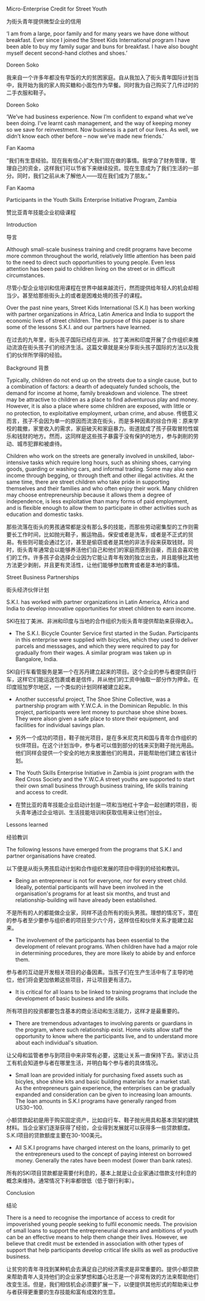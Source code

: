 Micro-Enterprise Credit for Street Youth

为街头青年提供微型企业的信用

‘I am from a large, poor family and for many years we have done without breakfast. Ever since I joined the Street Kids International program I have been able to buy my family sugar and buns for breakfast. I have also bought myself decent second-hand clothes and shoes.’

Doreen Soko

我来自一个许多年都没有早饭的大的贫困家庭。自从我加入了街头青年国际计划当中，我开始为我的家人购买糖和小面包作为早餐。同时我为自己购买了几件过时的二手衣服和鞋子。

Doreen Soko

‘We’ve had business experience. Now I’m confident to expand what we’ve been doing. I’ve learnt cash management, and the way of keeping money so we save for reinvestment. Now business is a part of our lives. As well, we didn’t know each other before – now we’ve made new friends.’

Fan Kaoma

“我们有生意经验。现在我有信心扩大我们现在做的事情。我学会了财务管理，管理自己的资金，这样我们可以节省下来继续投资。现在生意成为了我们生活的一部分。同时，我们之前从未了解他人——现在我们成为了朋友。”

Fan Kaoma

Participants in the Youth Skills Enterprise Initiative Program, Zambia

赞比亚青年技能企业初级课程

Introduction

导言

Although small-scale business training and credit programs have become more common throughout the world, relatively little attention has been paid to the need to direct such opportunities to young people. Even less attention has been paid to children living on the street or in difficult circumstances.

尽管小型企业培训和信用课程在世界中越来越流行，然而提供给年轻人的机会却相当少。甚至给那些街头上的或者是困难处境的孩子的课程。

Over the past nine years, Street Kids International (S.K.I) has been working with partner organizations in Africa, Latin America and India to support the economic lives of street children. The purpose of this paper is to share some of the lessons S.K.I. and our partners have learned.

在过去的九年里，街头孩子国际已经在非洲、拉丁美洲和印度开展了合作组织来推动流浪在街头孩子们的经济生活。这篇文章就是来分享街头孩子国际的方法以及我们的伙伴所学得的经验。

Background
背景

Typically, children do not end up on the streets due to a single cause, but to a combination of factors: a dearth of adequately funded schools, the demand for income at home, family breakdown and violence. The street may be attractive to children as a place to find adventurous play and money. However, it is also a place where some children are exposed, with little or no protection, to exploitative employment, urban crime, and abuse.
传统意义而言，孩子不会因为单一的原因而流浪在街头，而是多种因素的综合作用：原来学校的裁撤，家里收入的需求，家庭破灭和家庭暴力。街道就成了孩子获取冒险性娱乐和钱财的地方。然而，这同样是这些孩子暴露于没有保护的地方，参与剥削的劳动、城市犯罪和被虐待。

Children who work on the streets are generally involved in unskilled, labor-intensive tasks which require long hours, such as shining shoes, carrying goods, guarding or washing cars, and informal trading. Some may also earn income through begging, or through theft and other illegal activities. At the same time, there are street children who take pride in supporting themselves and their families and who often enjoy their work. Many children may choose entrepreneurship because it allows them a degree of independence, is less exploitative than many forms of paid employment, and is flexible enough to allow them to participate in other activities such as education and domestic tasks.

那些流落在街头的男孩通常都是没有那么多的技能，而那些劳动密集型的工作则需要长工作时间，比如抛光鞋子，搬运物品，保安或者是洗车，或者是不正式的贸易。有些则可能会通过乞讨，甚至是偷窃或者是其他的非法手段来获取钱财。同时，街头青年通常会以能够养活他们自己和他们的家庭而感到自豪，而且会喜欢他们的工作。许多孩子会选择企业因为它能让青年有效的独立出去，并且能够比其他方法更少剥削，并且更有灵活性，让他们能够参加教育或者是本地的事情。

Street Business Partnerships

街头经济伙伴计划

S.K.I. has worked with partner organizations in Latin America, Africa and India to develop innovative opportunities for street children to earn income.

SKI在拉丁美洲、非洲和印度与当地的合作组织为街头青年提供帮助来获得收入。

* The S.K.I. Bicycle Counter Service first started in the Sudan. Participants in this enterprise were supplied with bicycles, which they used to deliver parcels and messsages, and which they were required to pay for gradually from their wages. A similar program was taken up in Bangalore, India.

SKI自行车看管服务是第一个在苏丹建立起来的项目。这个企业的参与者提供自行车，这样它们能运送包裹或者是信件，并从他们的工资中抽取一部分作为押金。在印度班加罗尔地区，一个类似的计划同样被建立起来。

* Another successful project, The Shoe Shine Collective, was a partnership program with Y.W.C.A. in the Dominican Republic. In this project, participants were lent money to purchase shoe shine boxes. They were alson given a safe place to store their equipment, and facilities for individual savings plan.

* 另外一个成功的项目，鞋子抛光项目，是在多米尼克共和国与青年合作组织的伙伴项目。在这个计划当中，参与者可以借到部分的钱来买到鞋子抛光用品。他们同样会提供一个安全的地方来放置他们的用具，并能帮助他们建立省钱计划。

* The Youth Skills Enterprise Initiative in Zambia is joint program with the Red Cross Society and the Y.W.C.A street youths are supported to start their own small business through business training, life skills training and access to credit.

* 在赞比亚的青年技能企业启动计划是一项和当地红十字会一起创建的项目，街头青年通过企业培训、生活技能培训和获取信用来让他们创业。

Lessons learned

经验教训

The following lessons have emerged from the programs that S.K.I and partner organisations have created.

以下便是从街头男孩启动计划和合作组织发展的项目中得到的经验和教训。

* Being an entrepreneur is not for everyone, nor for every street child. Ideally, potential participants will have been involved in the organisation's programs for at least six months, and trust and relationship-building will have already been established.

不是所有的人的都能做企业家，同样不适合所有的街头男孩。理想的情况下，潜在的参与者至少要参与组织者的项目至少六个月，这样信任和伙伴关系才能建立起来。

* The involvement of the participants has been essential to the development of relevant programs. When children have had a major role in determining procedures, they are more likely to abide by and enforce them.

参与者的互动是开发相关项目的必备因素。当孩子们在生产生活中有了主导的地位，他们将会更加依赖这些项目，并让项目更有活力。

* It is critical for all loans to be linked to training programs that include the development of basic business and life skills.

所有项目的投资都要包含基本的商业活动和生活能力，这样才是最重要的。

* There are tremendous advantages to involving parents or guardians in the program, where such relationship exist. Home visits allow staff the opportunity to know where the participants live, and to understand more about each individual's situation.

让父母和监管者参与到项目中来非常有必要，这能让关系一直保持下去。家访让员工有机会知道参与者在哪里生活，并明白每个参与者的具体情况。

* Small loan are provided initialy for purchasing fixed assets such as bicyles, shoe shine kits and basic building materials for a market stall. As the entrepreneurs gain experience, the enterprises can be gradually expanded and consideration can be given to increasing loan amounts. The loan amounts in S.K.I programs have generally ranged from US$30-$100.

小额贷款起初是用于购买固定资产，比如自行车、鞋子抛光用具和基本货架的建筑材料。当企业家们逐渐获得了经验，企业得到发展就可以获得多一些贷款额度。S.K.I项目的贷款额度主要在30-100美元。

* All S.K.I programs have charged interest on the loans, primarily to get the entrepreneurs used to the concept of paying interest on borrowed money. Generally the rates have been modest (lower than bank rates).

所有的SKI项目贷款都是需要付利息的，基本上就是让企业家通过借款支付利息的概念来维持。通常情况下利率都很低（低于银行利率）。

Conclusion

结论

There is a need to recognise the importance of access to credit for impoverished young people seeking to fulfil economic needs. The provision of small loans to support the entrepreneurial dreams and ambitions of youth can be an effective means to help them change their lives. However, we believe that credit must be extended in association with other types of support that help participants develop critical life skills as well as productive business.

让贫穷的青年寻找到某种机会去满足自己的经济需求是非常重要的。提供小额贷款来帮助青年人支持他们的企业家梦想和雄心壮志是一个非常有效的方法来帮助他们改变生活。但是，我们相信机会必须要扩展一下，以便提供其他形式的帮助来让参与者获得更重要的生存技能和富有成效的生意。